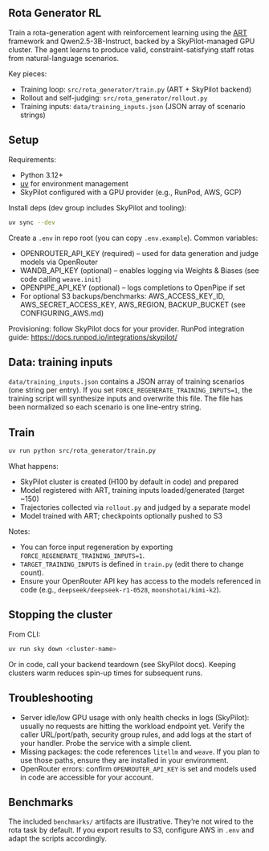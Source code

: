 ## Rota Generator RL

Train a rota-generation agent with reinforcement learning using the [ART](https://github.com/openpipe/art) framework and Qwen2.5-3B-Instruct, backed by a SkyPilot-managed GPU cluster. The agent learns to produce valid, constraint-satisfying staff rotas from natural-language scenarios.

Key pieces:
- Training loop: `src/rota_generator/train.py` (ART + SkyPilot backend)
- Rollout and self-judging: `src/rota_generator/rollout.py`
- Training inputs: `data/training_inputs.json` (JSON array of scenario strings)

## Setup

Requirements:
- Python 3.12+
- [uv](https://docs.astral.sh/uv/getting-started/installation/) for environment management
- SkyPilot configured with a GPU provider (e.g., RunPod, AWS, GCP)

Install deps (dev group includes SkyPilot and tooling):

```bash
uv sync --dev
```

Create a `.env` in repo root (you can copy `.env.example`). Common variables:
- OPENROUTER_API_KEY (required) – used for data generation and judge models via OpenRouter
- WANDB_API_KEY (optional) – enables logging via Weights & Biases (see code calling `weave.init`)
- OPENPIPE_API_KEY (optional) – logs completions to OpenPipe if set
- For optional S3 backups/benchmarks: AWS_ACCESS_KEY_ID, AWS_SECRET_ACCESS_KEY, AWS_REGION, BACKUP_BUCKET (see CONFIGURING_AWS.md)

Provisioning: follow SkyPilot docs for your provider. RunPod integration guide: https://docs.runpod.io/integrations/skypilot/

## Data: training inputs

`data/training_inputs.json` contains a JSON array of training scenarios (one string per entry). If you set `FORCE_REGENERATE_TRAINING_INPUTS=1`, the training script will synthesize inputs and overwrite this file. The file has been normalized so each scenario is one line-entry string.

## Train

```bash
uv run python src/rota_generator/train.py
```

What happens:
- SkyPilot cluster is created (H100 by default in code) and prepared
- Model registered with ART, training inputs loaded/generated (target ~150)
- Trajectories collected via `rollout.py` and judged by a separate model
- Model trained with ART; checkpoints optionally pushed to S3

Notes:
- You can force input regeneration by exporting `FORCE_REGENERATE_TRAINING_INPUTS=1`.
- `TARGET_TRAINING_INPUTS` is defined in `train.py` (edit there to change count).
- Ensure your OpenRouter API key has access to the models referenced in code (e.g., `deepseek/deepseek-r1-0528`, `moonshotai/kimi-k2`).

## Stopping the cluster

From CLI:

```bash
uv run sky down <cluster-name>
```

Or in code, call your backend teardown (see SkyPilot docs). Keeping clusters warm reduces spin-up times for subsequent runs.

## Troubleshooting

- Server idle/low GPU usage with only health checks in logs (SkyPilot): usually no requests are hitting the workload endpoint yet. Verify the caller URL/port/path, security group rules, and add logs at the start of your handler. Probe the service with a simple client.
- Missing packages: the code references `litellm` and `weave`. If you plan to use those paths, ensure they are installed in your environment.
- OpenRouter errors: confirm `OPENROUTER_API_KEY` is set and models used in code are accessible for your account.

## Benchmarks

The included `benchmarks/` artifacts are illustrative. They’re not wired to the rota task by default. If you export results to S3, configure AWS in `.env` and adapt the scripts accordingly.
